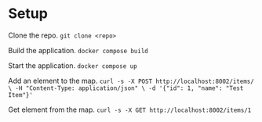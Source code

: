 # Setup

Clone the repo.
`git clone <repo>`

Build the application.
`docker compose build`

Start the application.
`docker compose up`

Add an element to the map.
`curl -s -X POST http://localhost:8002/items/ \
  -H "Content-Type: application/json" \
  -d '{"id": 1, "name": "Test Item"}'`

Get element from the map.
`curl -s -X GET http://localhost:8002/items/1`
